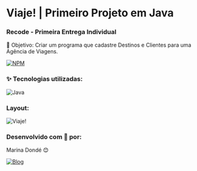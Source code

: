 # Viaje! | Primeiro Projeto em Java
### Recode - Primeira Entrega Individual

🎯 Objetivo: Criar um programa que cadastre Destinos e Clientes para uma Agência de Viagens.

[![NPM](https://img.shields.io/npm/l/react)](https://github.com/MarinaDonde/MyFirst-JavaProject)

### ✨ Tecnologias utilizadas:

<img align="center" alt="Java" src="https://img.shields.io/badge/Java-ED8B00?style=for-the-badge&logo=java&logoColor=white"/>

### Layout:

![Viaje!](https://i.imgur.com/anUK4bP.jpg)
    
### Desenvolvido com 💙 por:

Marina Dondé 😊

[![Blog](https://img.shields.io/badge/LinkedIn-0077B5?style=for-the-badge&logo=linkedin&logoColor=white)](https://www.linkedin.com/in/marina-dond%C3%A9-72a649217/)
